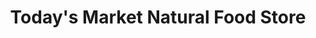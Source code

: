 ---
title: "Today's Market Natural Food Store"
url: /oakmont/todays-market-natural-food-store/
shop: supermarket
---